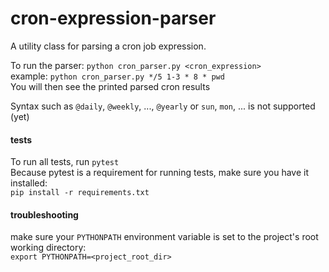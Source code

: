 # cron-expression-parser
A utility class for parsing a cron job expression.

To run the parser: `python cron_parser.py <cron_expression>`<br />
example: `python cron_parser.py */5 1-3 * 8 * pwd`<br />
You will then see the printed parsed cron results

Syntax such as `@daily`, `@weekly`, ..., `@yearly` or `sun`, `mon`, ...  is not supported (yet) 


#### tests
To run all tests, run `pytest`<br />
Because pytest is a requirement for running tests, make sure you have it installed:<br /> 
`pip install -r requirements.txt`

#### troubleshooting
make sure your `PYTHONPATH` environment variable is set to the project's root working directory:<br />
`export PYTHONPATH=<project_root_dir>`
